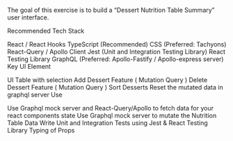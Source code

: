 The goal of this exercise is to build a “Dessert Nutrition Table Summary” user interface.

Recommended Tech Stack

React / React Hooks
TypeScript (Recommended)
CSS (Preferred: Tachyons)
React-Query / Apollo Client
Jest (Unit and Integration Testing Library)
React Testing Library
GraphQL (Preferred: Apollo-Fastify / Apollo-express server)
Key UI Element

UI Table with selection
Add Dessert Feature ( Mutation Query )
Delete Dessert Feature ( Mutation Query )
Sort Desserts
Reset the mutated data in graphql server
Use

Use Graphql mock server and React-Query/Apollo to fetch data for your react components state
Use Graphql mock server to mutate the Nutrition Table Data
Write Unit and Integration Tests using Jest & React Testing Library
Typing of Props
